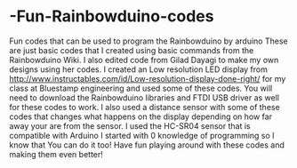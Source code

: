 # -Fun-Rainbowduino-codes
Fun codes that can be used to program the Rainbowduino by arduino
These are just basic codes that I created using basic commands from the Rainbowduino Wiki. I also edited code from Gilad Dayagi to make my own designs using her codes. 
I created an Low resolution LED display from http://www.instructables.com/id/Low-resolution-display-done-right/ for my class at Bluestamp engineering and used some of these codes.
You will need to download the Rainbowduino libraries and FTDI USB driver as well for these codes to work.
I also used a distance sensor with some of these codes that changes what happens on the display depending on how far away your are from the sensor. I used the HC-SR04 sensor that is compatible with Arduino
I started with 0 knowledge of programming so I know that You can do it too!
Have fun playing around with these codes and making them even better!
